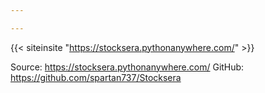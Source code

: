 ```yaml
---

---
```


{{< siteinsite "https://stocksera.pythonanywhere.com/" >}}

Source: https://stocksera.pythonanywhere.com/
GitHub: https://github.com/spartan737/Stocksera
